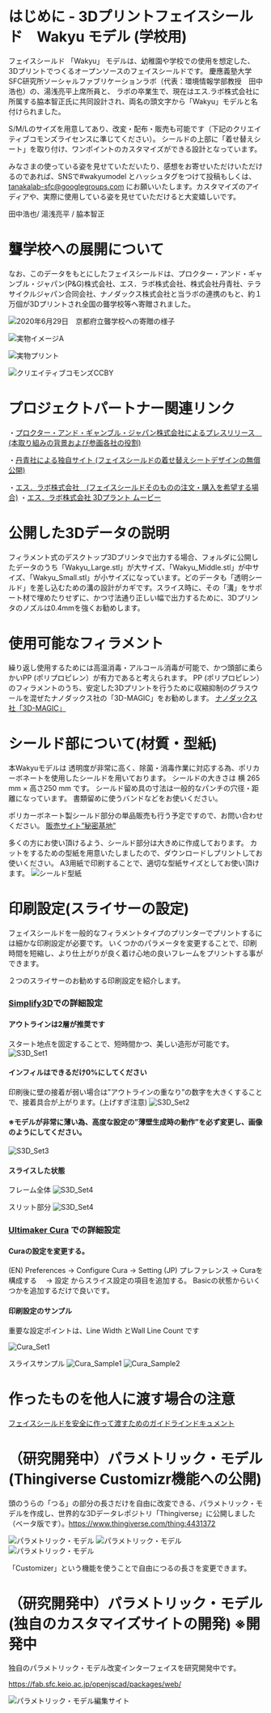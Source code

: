 # はじめに - 3Dプリントフェイスシールド　Wakyu モデル  (学校用)

フェイスシールド 「Wakyu」 モデルは、幼稚園や学校での使用を想定した、3Dプリントでつくるオープンソースのフェイスシールドです。
慶應義塾大学SFC研究所ソーシャルファブリケーションラボ（代表：環境情報学部教授　田中浩也）の、湯浅亮平上席所員と、
ラボの卒業生で、現在はエス.ラボ株式会社に所属する脇本智正氏に共同設計され、両名の頭文字から「Wakyu」モデルと名付けられました。

S/M/Lのサイズを用意してあり、改変・配布・販売も可能です（下記のクリエイティブコモンズライセンスに準じてください）。
シールドの上部に「着せ替えシート」を取り付け、ワンポイントのカスタマイズができる設計となっています。

みなさまの使っている姿を見せていただいたり、感想をお寄せいただけいただけるのであれば、SNSで#wakyumodel とハッシュタグをつけて投稿もしくは、
tanakalab-sfc@googlegroups.com にお願いいたします。カスタマイズのアイディアや、実際に使用している姿を見せていただけると大変嬉しいです。

田中浩也/ 湯浅亮平 / 脇本智正  

# 聾学校への展開について

なお、このデータをもとにしたフェイスシールドは、プロクター・アンド・ギャンブル・ジャパン(P&G)株式会社、エス．ラボ株式会社、株式会社丹青社、テラサイクルジャパン合同会社、ナノダックス株式会社と当ラボの連携のもと、約１万個が3Dプリントされ全国の聾学校等へ寄贈されました。

![2020年6月29日　京都府立聾学校への寄贈の様子](images/photo.png)


![実物イメージA](images/FSpartsSample.png)

![実物プリント](images/SamplePrint01.png)

![クリエイティブコモンズCCBY](images/by-sa.png)


# プロジェクトパートナー関連リンク


・[プロクター・アンド・ギャンブル・ジャパン株式会社によるプレスリリース　(本取り組みの背景および参画各社の役割) ](https://prtimes.jp/main/html/rd/p/000000031.000031986.html)

・[丹青社による独自サイト (フェイスシールドの着せ替えシートデザインの無償公開) ](https://www.tanseisha.co.jp/news/info/2020/post-33843)

・[エス．ラボ株式会社　(フェイスシールドそのものの注文・購入を希望する場合)](http://slab.jp/)
・[エス．ラボ株式会社 3Dプラント ムービー](https://youtu.be/kBtXUk4LydI)





# 公開した3Dデータの説明

フィラメント式のデスクトップ3Dプリンタで出力する場合、フォルダに公開したデータのうち「Wakyu_Large.stl」が大サイズ、「Wakyu_Middle.stl」が中サイズ、「Wakyu_Small.stl」が小サイズになっています。どのデータも「透明シールド」を差し込むための溝の設計がカギです。スライス時に、その「溝」をサポート材で埋めたりせずに、かつ寸法通り正しい幅で出力するために、3Dプリンタのノズルは0.4mmを強くお勧めします。


# 使用可能なフィラメント

繰り返し使用するためには高温消毒・アルコール消毒が可能で、かつ頭部に柔らかいPP (ポリプロピレン）が有力であると考えられます。
PP (ポリプロピレン）のフィラメントのうち、安定した3Dプリントを行うために収縮抑制のグラスウールを混ぜたナノダックス社の「3D-MAGIC」をお勧めします。
[ナノダックス社「3D-MAGIC」](http://nanodax.jp/3Dfilament.html)

# シールド部について(材質・型紙)

本Wakyuモデルは 透明度が非常に高く、除菌・消毒作業に対応する為、ポリカーボネートを使用したシールドを用いております。
シールドの大きさは 横 265 mm × 高さ250 mm です。
シールド留め具の寸法は一般的なパンチの穴径・距離になっています。
書類留めに使うバンドなどをお使いください。

ポリカーボネート製シールド部分の単品販売も行う予定ですので、お問い合わせください。
[販売サイト”秘密基地”](https://item.rakuten.co.jp/auc-himitsukichi/c/0000000001/)

多くの方にお使い頂けるよう、シールド部分は大きめに作成しております。
カットをするための型紙を用意いたしましたので、ダウンロードしプリントしてお使いください。
A3用紙で印刷することで、適切な型紙サイズとしてお使い頂けます。
![シールド型紙](images/shield_pattern.png)




# 印刷設定(スライサーの設定)

フェイスシールドを一般的なフィラメントタイプのプリンターでプリントするには細かな印刷設定が必要です。
いくつかのパラメータを変更することで、印刷時間を短縮し、より仕上がりが良く着け心地の良いフレームをプリントする事ができます。

２つのスライサーのお勧めする印刷設定を紹介します。

### [Simplify3D](https://www.simplify3d.com/)での詳細設定


#### アウトラインは2層が推奨です
スタート地点を固定することで、短時間かつ、美しい造形が可能です。
![S3D_Set1](images/S3D/S3Dlayer.png)


#### インフィルはできるだけ0%にしてください
印刷後に壁の接着が弱い場合は”アウトラインの重なり”の数字を大きくすることで、接着具合が上がります。(上げすぎ注意)
![S3D_Set2](images/S3D/S3Dinfill.png)


#### ※モデルが非常に薄い為、高度な設定の”薄壁生成時の動作”を必ず変更し、画像のようにしてください。
![S3D_Set3](images/S3D/S3DExt.png)

#### スライスした状態
フレーム全体
![S3D_Set4](images/S3D/S3DSlice1.png)

スリット部分
![S3D_Set4](images/S3D/S3DSlice2.png)

### [Ultimaker Cura](https://ultimaker.com/ja/software/ultimaker-cura) での詳細設定


#### Curaの設定を変更する。
(EN) Preferences   -> Configure Cura  -> Setting
(JP) プレファレンス -> Curaを構成する　 -> 設定
からスライス設定の項目を追加する。
Basicの状態からいくつかを追加するだけで良いです。

#### 印刷設定のサンプル
重要な設定ポイントは、Line Width とWall Line Count です

![Cura_Set1](images/Cura/CuraSet.png)



スライスサンプル
![Cura_Sample1](images/Cura/CuraSliceSample1.png)
![Cura_Sample2](images/Cura/CuraSliceSample2.png)


# 作ったものを他人に渡す場合の注意

[フェイスシールドを安全に作って渡すためのガイドラインドキュメント](https://fabsafehub.org/faceshield)



# （研究開発中）パラメトリック・モデル (Thingiverse Customizr機能への公開)

頭のうらの「つる」の部分の長さだけを自由に改変できる、パラメトリック・モデルを作成し、世界的な3Dデータレポジトリ「Thingiverse」に公開しました（ベータ版です）。https://www.thingiverse.com/thing:4431372

![パラメトリック・モデル](images/customizr1.png)
![パラメトリック・モデル](images/customizr2.png)
![パラメトリック・モデル](images/customizr3.png)

「Customizer」という機能を使うことで自由につるの長さを変更できます。



# （研究開発中）パラメトリック・モデル (独自のカスタマイズサイトの開発) ※開発中

独自のパラメトリック・モデル改変インターフェイスを研究開発中です。

https://fab.sfc.keio.ac.jp/openjscad/packages/web/

![パラメトリック・モデル編集サイト](images/screenshot_specialsite.png)

